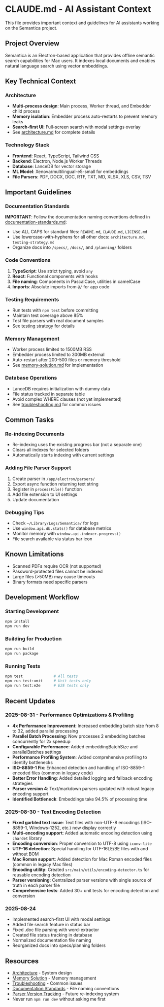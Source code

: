 # CLAUDE.md - AI Assistant Context

This file provides important context and guidelines for AI assistants working on the Semantica project.

## Project Overview

Semantica is an Electron-based application that provides offline semantic search capabilities for Mac users. It indexes local documents and enables natural language search using vector embeddings.

## Key Technical Context

### Architecture
- **Multi-process design**: Main process, Worker thread, and Embedder child process
- **Memory isolation**: Embedder process auto-restarts to prevent memory leaks
- **Search-first UI**: Full-screen search with modal settings overlay
- See [architecture.md](./specs/architecture.md) for complete details

### Technology Stack
- **Frontend**: React, TypeScript, Tailwind CSS
- **Backend**: Electron, Node.js Worker Threads
- **Database**: LanceDB for vector storage
- **ML Model**: Xenova/multilingual-e5-small for embeddings
- **File Parsers**: PDF, DOCX, DOC, RTF, TXT, MD, XLSX, XLS, CSV, TSV

## Important Guidelines

### Documentation Standards
**IMPORTANT**: Follow the documentation naming conventions defined in [documentation-standards.md](./specs/documentation-standards.md):
- Use ALL CAPS for standard files: `README.md`, `CLAUDE.md`, `LICENSE.md`
- Use lowercase-with-hyphens for all other docs: `architecture.md`, `testing-strategy.md`
- Organize docs into `/specs/`, `/docs/`, and `/planning/` folders

### Code Conventions
1. **TypeScript**: Use strict typing, avoid `any`
2. **React**: Functional components with hooks
3. **File naming**: Components in PascalCase, utilities in camelCase
4. **Imports**: Absolute imports from `@/` for app code

### Testing Requirements
- Run tests with `npm test` before committing
- Maintain test coverage above 85%
- Test file parsers with real document samples
- See [testing strategy](./planning/testing-strategy.md) for details

### Memory Management
- Worker process limited to 1500MB RSS
- Embedder process limited to 300MB external
- Auto-restart after 200-500 files or memory threshold
- See [memory-solution.md](./specs/memory-solution.md) for implementation

### Database Operations
- LanceDB requires initialization with dummy data
- File status tracked in separate table
- Avoid complex WHERE clauses (not yet implemented)
- See [troubleshooting.md](./specs/troubleshooting.md) for common issues

## Common Tasks

### Re-indexing Documents
- Re-indexing uses the existing progress bar (not a separate one)
- Clears all indexes for selected folders
- Automatically starts indexing with current settings

### Adding File Parser Support
1. Create parser in `/app/electron/parsers/`
2. Export async function returning text string
3. Register in `processFile()` function
4. Add file extension to UI settings
5. Update documentation

### Debugging Tips
- Check `~/Library/Logs/Semantica/` for logs
- Use `window.api.db.stats()` for database metrics
- Monitor memory with `window.api.indexer.progress()`
- File search available via status bar icon

## Known Limitations
- Scanned PDFs require OCR (not supported)
- Password-protected files cannot be indexed
- Large files (>50MB) may cause timeouts
- Binary formats need specific parsers

## Development Workflow

### Starting Development
```bash
npm install
npm run dev
```

### Building for Production
```bash
npm run build
npm run package
```

### Running Tests
```bash
npm test              # All tests
npm run test:unit     # Unit tests only
npm run test:e2e      # E2E tests only
```

## Recent Updates

### 2025-08-31 - Performance Optimizations & Profiling
- **4x Performance Improvement**: Increased embedding batch size from 8 to 32, added parallel processing
- **Parallel Batch Processing**: Now processes 2 embedding batches concurrently for 2x speedup
- **Configurable Performance**: Added embeddingBatchSize and parallelBatches settings
- **Performance Profiling System**: Added comprehensive profiling to identify bottlenecks
- **ISO-8859-1 Fix**: Enhanced detection and handling of ISO-8859-1 encoded files (common in legacy code)
- **Better Error Handling**: Added detailed logging and fallback encoding strategies
- **Parser version 4**: Text/markdown parsers updated with robust legacy encoding support
- **Identified Bottleneck**: Embeddings take 94.5% of processing time

### 2025-08-30 - Text Encoding Detection
- **Fixed garbled text issue**: Text files with non-UTF-8 encodings (ISO-8859-1, Windows-1252, etc.) now display correctly
- **Multi-encoding support**: Added automatic encoding detection using `chardet` library
- **Encoding conversion**: Proper conversion to UTF-8 using `iconv-lite`
- **UTF-16 detection**: Special handling for UTF-16LE/BE files with and without BOM
- **Mac Roman support**: Added detection for Mac Roman encoded files (common in legacy Mac files)
- **Encoding utility**: Created `src/main/utils/encoding-detector.ts` for reusable encoding detection
- **Parser versioning**: Centralized parser versions with single source of truth in each parser file
- **Comprehensive tests**: Added 30+ unit tests for encoding detection and conversion

### 2025-08-24
- Implemented search-first UI with modal settings
- Added file search feature in status bar
- Fixed .doc file parsing with word-extractor
- Created file status tracking in database
- Normalized documentation file naming
- Reorganized docs into specs/planning folders

## Resources
- [Architecture](./specs/architecture.md) - System design
- [Memory Solution](./specs/memory-solution.md) - Memory management
- [Troubleshooting](./specs/troubleshooting.md) - Common issues
- [Documentation Standards](./specs/documentation-standards.md) - File naming conventions
- [Parser Version Tracking](./planning/parser-version-tracking.md) - Future re-indexing system
- Never run `npm run dev` without asking me first